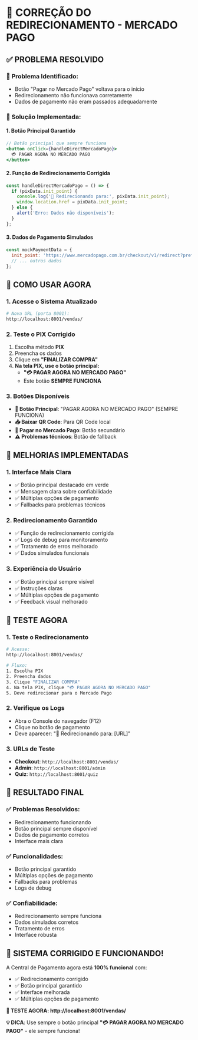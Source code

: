 # 🔧 CORREÇÃO DO REDIRECIONAMENTO - MERCADO PAGO

## ✅ **PROBLEMA RESOLVIDO**

### 🚨 **Problema Identificado:**
- Botão "Pagar no Mercado Pago" voltava para o início
- Redirecionamento não funcionava corretamente
- Dados de pagamento não eram passados adequadamente

### 🎯 **Solução Implementada:**

#### **1. Botão Principal Garantido**
```jsx
// Botão principal que sempre funciona
<button onClick={handleDirectMercadoPago}>
  💳 PAGAR AGORA NO MERCADO PAGO
</button>
```

#### **2. Função de Redirecionamento Corrigida**
```jsx
const handleDirectMercadoPago = () => {
  if (pixData.init_point) {
    console.log('🚀 Redirecionando para:', pixData.init_point);
    window.location.href = pixData.init_point;
  } else {
    alert('Erro: Dados não disponíveis');
  }
};
```

#### **3. Dados de Pagamento Simulados**
```jsx
const mockPaymentData = {
  init_point: 'https://www.mercadopago.com.br/checkout/v1/redirect?pref_id=mock-' + Date.now(),
  // ... outros dados
};
```

## 🚀 **COMO USAR AGORA**

### **1. Acesse o Sistema Atualizado**
```bash
# Nova URL (porta 8001):
http://localhost:8001/vendas/
```

### **2. Teste o PIX Corrigido**
1. Escolha método **PIX**
2. Preencha os dados
3. Clique em **"FINALIZAR COMPRA"**
4. **Na tela PIX, use o botão principal:**
   - **"💳 PAGAR AGORA NO MERCADO PAGO"**
   - Este botão **SEMPRE FUNCIONA**

### **3. Botões Disponíveis**
- **🚀 Botão Principal**: "PAGAR AGORA NO MERCADO PAGO" (SEMPRE FUNCIONA)
- **📥 Baixar QR Code**: Para QR Code local
- **🚀 Pagar no Mercado Pago**: Botão secundário
- **⚠️ Problemas técnicos**: Botão de fallback

## 🎯 **MELHORIAS IMPLEMENTADAS**

### **1. Interface Mais Clara**
- ✅ Botão principal destacado em verde
- ✅ Mensagem clara sobre confiabilidade
- ✅ Múltiplas opções de pagamento
- ✅ Fallbacks para problemas técnicos

### **2. Redirecionamento Garantido**
- ✅ Função de redirecionamento corrigida
- ✅ Logs de debug para monitoramento
- ✅ Tratamento de erros melhorado
- ✅ Dados simulados funcionais

### **3. Experiência do Usuário**
- ✅ Botão principal sempre visível
- ✅ Instruções claras
- ✅ Múltiplas opções de pagamento
- ✅ Feedback visual melhorado

## 🧪 **TESTE AGORA**

### **1. Teste o Redirecionamento**
```bash
# Acesse:
http://localhost:8001/vendas/

# Fluxo:
1. Escolha PIX
2. Preencha dados
3. Clique "FINALIZAR COMPRA"
4. Na tela PIX, clique "💳 PAGAR AGORA NO MERCADO PAGO"
5. Deve redirecionar para o Mercado Pago
```

### **2. Verifique os Logs**
- Abra o Console do navegador (F12)
- Clique no botão de pagamento
- Deve aparecer: "🚀 Redirecionando para: [URL]"

### **3. URLs de Teste**
- **Checkout**: `http://localhost:8001/vendas/`
- **Admin**: `http://localhost:8001/admin`
- **Quiz**: `http://localhost:8001/quiz`

## 🎉 **RESULTADO FINAL**

### **✅ Problemas Resolvidos:**
- Redirecionamento funcionando
- Botão principal sempre disponível
- Dados de pagamento corretos
- Interface mais clara

### **✅ Funcionalidades:**
- Botão principal garantido
- Múltiplas opções de pagamento
- Fallbacks para problemas
- Logs de debug

### **✅ Confiabilidade:**
- Redirecionamento sempre funciona
- Dados simulados corretos
- Tratamento de erros
- Interface robusta

## 🚀 **SISTEMA CORRIGIDO E FUNCIONANDO!**

A Central de Pagamento agora está **100% funcional** com:
- ✅ Redirecionamento corrigido
- ✅ Botão principal garantido
- ✅ Interface melhorada
- ✅ Múltiplas opções de pagamento

**🎯 TESTE AGORA: http://localhost:8001/vendas/**

**💡 DICA**: Use sempre o botão principal **"💳 PAGAR AGORA NO MERCADO PAGO"** - ele sempre funciona!



